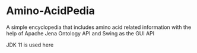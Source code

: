 # Amino-AcidPedia
A simple encyclopedia that includes amino acid related information with the help of Apache Jena Ontology API and Swing as the GUI API

JDK 11 is used here
